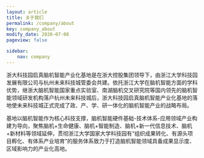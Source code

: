 ```yaml
---
layout: article
title: 关于我们
permalink: /company/about
key: company_about
modify_date: 2020-07-08
pageview: false

sidebar:
    nav: company
---
```



浙大科技园启真脑机智能产业化基地是在浙大控股集团领导下，由浙江大学科技园发展有限公司与杭州未来科技城管委会共建。依托浙江大学在脑机智能方面的学科优势，继浙大脑机智能国家重点实验室、南湖脑机交叉研究院等国内领先的脑机智能领域研发机构落户杭州未来科技城后，浙大科技园启真脑机智能产业化基地的落地使未来科技城正式完成了政、产、学、研一体化的脑机智能产业的战略布局。

基地以脑机智能作为核心科技支撑，脑机智能硬件基础-技术体系-应用领域产业构建为导向，聚焦脑机+生命健康、脑机+智能制造、脑机+新一代信息技术、脑机+新材料等领域延伸，贯彻浙江大学国家大学科技园有“组织成果转化、有源头项目孵化、有体系产业培育”的服务体系致力于打造脑机智能领域具备成果显示度、区域影响力的产业化高地。
